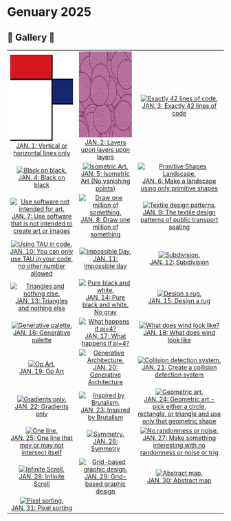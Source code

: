 # Genuary 2025

## 🌄 Gallery 🌄
<table>
  <tr>
    <td align="center">
      <a href="#">
        <img src="genuary_01/genuary_01_lines.png" alt="Vertical or horizontal lines only." width="200" height="200" />
        <br/>JAN. 1: Vertical or horizontal lines only
      </a>
    </td>
    <td align="center">
      <a href="#">
        <img src="genuary_02/genuary_02_layers.png" alt="Layers upon layers upon layers." width="200" height="200" />
        <br/>JAN. 2: Layers upon layers upon layers
      </a>
    </td>
    <td align="center">
      <a href="#">
        <img src="genuary_03/genuary_03_42lines.png" alt="Exactly 42 lines of code." width="200" height="200" />
        <br/>JAN. 3: Exactly 42 lines of code
      </a>
    </td>
  </tr>
  <tr>
    <td align="center">
      <a href="#">
        <img src="genuary04/genuary04_blackonblack.png" alt="Black on black." width="200" height="200" />
        <br/>JAN. 4: Black on black
      </a>
    </td>
    <td align="center">
      <a href="#">
        <img src="genuary05/genuary05_isometric.png" alt="Isometric Art." width="200" height="200" />
        <br/>JAN. 5: Isometric Art (No vanishing points)
      </a>
    </td>
    <td align="center">
      <a href="#">
        <img src="genuary06/genuary06_landscape.png" alt="Primitive Shapes Landscape." width="200" height="200" />
        <br/>JAN. 6: Make a landscape using only primitive shapes
      </a>
    </td>
  </tr>
  <tr>
    <td align="center">
      <a href="#">
        <img src="genuary07/genuary07_nonartsoftware.png" alt="Use software not intended for art." width="200" height="200" />
        <br/>JAN. 7: Use software that is not intended to create art or images
      </a>
    </td>
    <td align="center">
      <a href="#">
        <img src="genuary08/genuary08_million.png" alt="Draw one million of something." width="200" height="200" />
        <br/>JAN. 8: Draw one million of something
      </a>
    </td>
    <td align="center">
      <a href="#">
        <img src="genuary09/genuary09_transportpatterns.png" alt="Textile design patterns." width="200" height="200" />
        <br/>JAN. 9: The textile design patterns of public transport seating
      </a>
    </td>
  </tr>
  <tr>
    <td align="center">
      <a href="#">
        <img src="genuary10/genuary10_tau.png" alt="Using TAU in code." width="200" height="200" />
        <br/>JAN. 10: You can only use TAU in your code, no other number allowed
      </a>
    </td>
    <td align="center">
      <a href="#">
        <img src="genuary11/genuary11_impossible.png" alt="Impossible Day." width="200" height="200" />
        <br/>JAN. 11: Impossible day
      </a>
    </td>
    <td align="center">
      <a href="#">
        <img src="genuary12/genuary12_subdivision.png" alt="Subdivision." width="200" height="200" />
        <br/>JAN. 12: Subdivision
      </a>
    </td>
  </tr>
  <tr>
    <td align="center">
      <a href="#">
        <img src="genuary13/genuary13_triangles.png" alt="Triangles and nothing else." width="200" height="200" />
        <br/>JAN. 13: Triangles and nothing else
      </a>
    </td>
    <td align="center">
      <a href="#">
        <img src="genuary14/genuary14_blackwhite.png" alt="Pure black and white." width="200" height="200" />
        <br/>JAN. 14: Pure black and white. No gray
      </a>
    </td>
    <td align="center">
      <a href="#">
        <img src="genuary15/genuary15_rug.png" alt="Design a rug." width="200" height="200" />
        <br/>JAN. 15: Design a rug
      </a>
    </td>
  </tr>
  <tr>
    <td align="center">
      <a href="#">
        <img src="genuary16/genuary16_palette.png" alt="Generative palette." width="200" height="200" />
        <br/>JAN. 16: Generative palette
      </a>
    </td>
    <td align="center">
      <a href="#">
        <img src="genuary17/genuary17_pi4.png" alt="What happens if pi=4?" width="200" height="200" />
        <br/>JAN. 17: What happens if pi=4?
      </a>
    </td>
    <td align="center">
      <a href="#">
        <img src="genuary18/genuary18_wind.png" alt="What does wind look like?" width="200" height="200" />
        <br/>JAN. 18: What does wind look like
      </a>
    </td>
  </tr>
  <tr>
    <td align="center">
      <a href="#">
        <img src="genuary19/genuary19_opart.png" alt="Op Art." width="200" height="200" />
        <br/>JAN. 19: Op Art
      </a>
    </td>
    <td align="center">
      <a href="#">
        <img src="genuary20/genuary20_architecture.png" alt="Generative Architecture." width="200" height="200" />
        <br/>JAN. 20: Generative Architecture
      </a>
    </td>
    <td align="center">
      <a href="#">
        <img src="genuary21/genuary21_collision.png" alt="Collision detection system." width="200" height="200" />
        <br/>JAN. 21: Create a collision detection system
      </a>
    </td>
  </tr>
  <tr>
    <td align="center">
      <a href="#">
        <img src="genuary22/genuary22_gradients.png" alt="Gradients only." width="200" height="200" />
        <br/>JAN. 22: Gradients only
      </a>
    </td>
    <td align="center">
      <a href="#">
        <img src="genuary23/genuary23_brutalism.png" alt="Inspired by Brutalism." width="200" height="200" />
        <br/>JAN. 23: Inspired by Brutalism
      </a>
    </td>
    <td align="center">
      <a href="#">
        <img src="genuary24/genuary24_geometric.png" alt="Geometric art." width="200" height="200" />
        <br/>JAN. 24: Geometric art - pick either a circle, rectangle, or triangle and use only that geometric shape
      </a>
    </td>
  </tr>
  <tr>
    <td align="center">
      <a href="#">
        <img src="genuary25/genuary25_oneline.png" alt="One line." width="200" height="200" />
        <br/>JAN. 25: One line that may or may not intersect itself
      </a>
    </td>
    <td align="center">
      <a href="#">
        <img src="genuary26/genuary26_symmetry.png" alt="Symmetry." width="200" height="200" />
        <br/>JAN. 26: Symmetry
      </a>
    </td>
    <td align="center">
      <a href="#">
        <img src="genuary27/genuary27_norandomness.png" alt="No randomness or noise." width="200" height="200" />
        <br/>JAN. 27: Make something interesting with no randomness or noise or trig
      </a>
    </td>
  </tr>
  <tr>
    <td align="center">
      <a href="#">
        <img src="genuary28/genuary28_infinite.png" alt="Infinite Scroll." width="200" height="200" />
        <br/>JAN. 28: Infinite Scroll
      </a>
    </td>
    <td align="center">
      <a href="#">
        <img src="genuary29/genuary29_grid.png" alt="Grid-based graphic design." width="200" height="200" />
        <br/>JAN. 29: Grid-based graphic design
      </a>
    </td>
    <td align="center">
      <a href="#">
        <img src="genuary30/genuary30_abstractmap.png" alt="Abstract map." width="200" height="200" />
        <br/>JAN. 30: Abstract map
      </a>
    </td>
  </tr>
  <tr>
    <td align="center">
      <a href="#">
        <img src="genuary31/genuary31_pixel.png" alt="Pixel sorting." width="200" height="200" />
        <br/>JAN. 31: Pixel sorting
      </a>
    </td>
  </tr>
</table>
